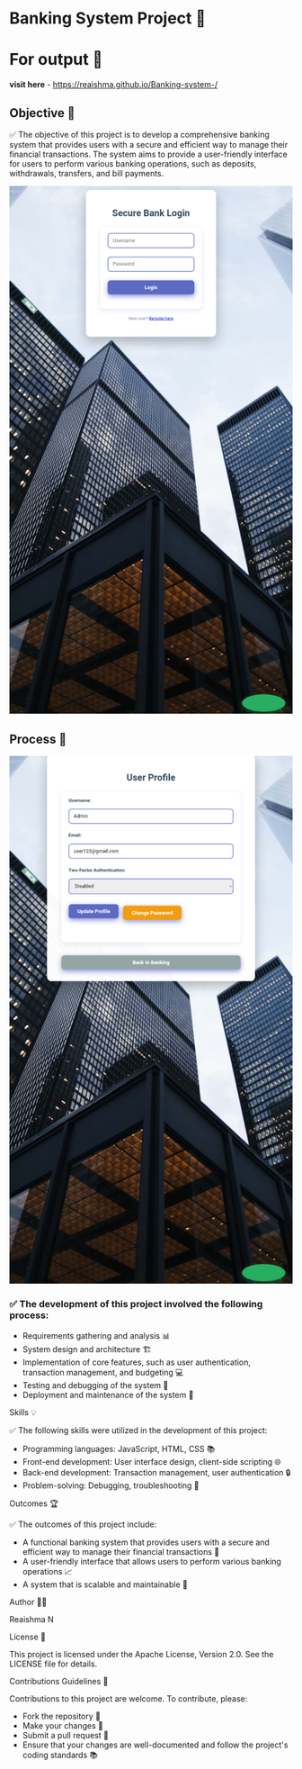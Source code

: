 # Banking System Project 🏦

# For output 🎀
  **visit here** - https://reaishma.github.io/Banking-system-/

## Objective 🎯

✅ The objective of this project is to develop a comprehensive banking system that provides users with a secure and efficient way to manage their financial transactions. The system aims to provide a user-friendly interface for users to perform various banking operations, such as deposits, withdrawals, transfers, and bill payments.

![Overview](https://github.com/Reaishma/Banking-system-/blob/main/chrome_screenshot_Sep%206%2C%202025%2011_12_33%20AM%20GMT%2B05_30.png)


## Process 🔄

![user](https://github.com/Reaishma/Banking-system-/blob/main/chrome_screenshot_Sep%206%2C%202025%2011_14_33%20AM%20GMT%2B05_30.png)

### ✅ The development of this project involved the following process:

- Requirements gathering and analysis 📊
- System design and architecture 🏗️
- Implementation of core features, such as user authentication, transaction management, and budgeting 💻
- Testing and debugging of the system 🐞
- Deployment and maintenance of the system 🚀

Skills 💡

✅ The following skills were utilized in the development of this project:

- Programming languages: JavaScript, HTML, CSS 📚
- Front-end development: User interface design, client-side scripting 🌐
- Back-end development: Transaction management, user authentication 🔒
- Problem-solving: Debugging, troubleshooting 🤔

Outcomes 🏆

✅ The outcomes of this project include:

- A functional banking system that provides users with a secure and efficient way to manage their financial transactions 💸
- A user-friendly interface that allows users to perform various banking operations 📈
- A system that is scalable and maintainable 🔩
  
 

Author 👩‍💻

Reaishma N

License 📜

This project is licensed under the Apache License, Version 2.0. See the LICENSE file for details.

Contributions Guidelines 🤝

Contributions to this project are welcome. To contribute, please:

- Fork the repository 🍴
- Make your changes 📝
- Submit a pull request 📨
- Ensure that your changes are well-documented and follow the project's coding standards 📚

